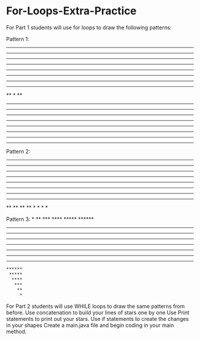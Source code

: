 # For-Loops-Extra-Practice
For Part 1 students will use for loops to draw the following patterns:

Pattern 1:
**********
*********
********
*******
******
*****
****
***
**
*
**
***
****
*****
******
*******
********
*********
**********


Pattern 2:
   ****
   ****
   ****
   ****
***
***
***
***
   **
   **
   **
   **
  *
  *
  *
  *

Pattern 3:
         *
        **
       ***
      ****
     *****
    ******
   *******
  ********
 *********
**********
 *********
  ********
   *******
    ******
     *****
      ****
       ***
        **
         *
         
For Part 2 students will use WHILE loops to draw the same patterns from before.
Use concatenation to build your lines of stars one by one
Use Print statements to print out your stars.
Use if statements to create the changes in your shapes
Create a main.java file and begin coding in your main method.
